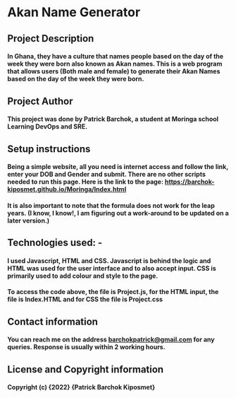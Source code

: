 # Akan Name Generator
## Project Description
#### In Ghana, they have a culture that names people based on the day of the week they were born also known as Akan names. This is a web program that allows users (Both male and female) to generate their Akan Names based on the day of the week they were born.
## Project Author
#### This project was done by Patrick Barchok, a student at Moringa school Learning DevOps and SRE.
## Setup instructions
#### Being a simple website, all you need is internet access and follow the link, enter your DOB and Gender and submit. There are no other scripts needed to run this page. Here is the link to the page: https://barchok-kiposmet.github.io/Moringa/Index.html
#### It is also important to note that the formula does not work for the leap years. (I know, I know!, I am figuring out a work-around to be updated on a later version.)
## Technologies used: -
#### I used Javascript, HTML and CSS. Javascript is behind the logic and HTML was used for the user interface and to also accept input. CSS is primarily used to add colour and style to the page. 
#### To access the code above, the file is Project.js, for the HTML input, the file is Index.HTML and for CSS the file is Project.css
## Contact information
#### You can reach me on the address barchokpatrick@gmail.com for any queries. Response is usually within 2 working hours.
## License and Copyright information
#### Copyright (c) {2022} {Patrick Barchok Kiposmet}

